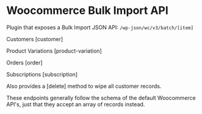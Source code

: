# Woocommerce Bulk Import API

Plugin that exposes a Bulk Import JSON API: `/wp-json/wc/v3/batch/[item]`

Customers [customer]

Product Variations [product-variation]

Orders [order]

Subscriptions [subscription]

Also provides a [delete] method to wipe all customer records.

These endpoints generally follow the schema of the default Woocommerce API's, 
just that they accept an array of records instead.